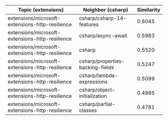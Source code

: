 | Topic (extensions) | Neighbor (csharp) | Similarity |
|-------------|-------------------|------------|
| extensions/microsoft-extensions-http-resilience | csharp/csharp-14-features | 0.6045 |
| extensions/microsoft-extensions-http-resilience | csharp/async-await | 0.5983 |
| extensions/microsoft-extensions-http-resilience | csharp | 0.5520 |
| extensions/microsoft-extensions-http-resilience | csharp/properties-backing-fields | 0.5247 |
| extensions/microsoft-extensions-http-resilience | csharp/lambda-expressions | 0.5099 |
| extensions/microsoft-extensions-http-resilience | csharp/object-initialization | 0.4995 |
| extensions/microsoft-extensions-http-resilience | csharp/partial-classes | 0.4781 |

